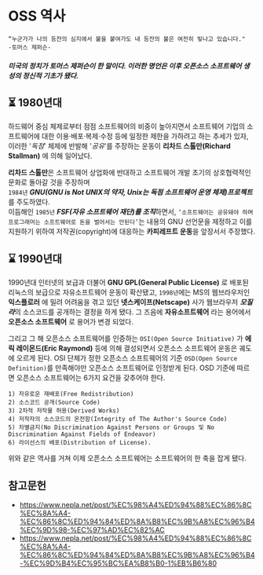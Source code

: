 # OSS 역사
```
“누군가가 나의 등잔의 심지에서 불을 붙여가도 내 등잔의 불은 여전히 빛나고 있습니다."
-토머스 제퍼슨-
```
##### 미국의 정치가 토머스 제퍼슨이 한 말이다. 이러한 명언은 이후 오픈소스 소프트웨어 생성의 정신적 기초가 됐다. 

## ⏳ 1980년대 

하드웨어 중심 체제로부터 점점 소프트웨어의 비중이 높아지면서 소프트웨어 기업의 
소프트웨어에 대한 이용·배포·복제·수정 등에 일정한 제한을 가하려고 하는 추세가 있자, 
이러한 '*독점*' 체제에 반발해 '*공유*'를 주장하는 운동이 **리차드 스톨만(Richard Stallman)** 에 의해 일어났다.  

**리차드 스톨만**은 소프트웨어 상업화에 반대하고 소프트웨어 개발 초기의 상호협력적인 문화로 돌아갈 것을 주장하며  
`1984년` ***GNU(GNU is Not UNIX의 약자, Unix는 독점 소프트웨어 운영 체제)프로젝트***를 주도하였다.  
이듬해인 `1985년` ***FSF(자유 소프트웨어 재단)를 조직***하면서, `‘소프트웨어는 공유돼야 하며 프로그래머는 소프트웨어로 돈을 벌어서는 안된다’`는 내용의 GNU 선언문을 제정하고 이를 지원하기 위하여 저작권(copyright)에 대응하는 **카피레프트 운동**을 앞장서서 주장했다.

  

## ⌛ 1990년대

1990년대 인터넷의 보급과 더불어 **GNU GPL(General Public License)** 로 배포된 리눅스의 보급으로 자유소프트웨어 운동이 확산됐고, `1998년`에는 MS의 웹브라우저인 
**익스플로러** 에 밀려 어려움을 겪고 있던 **넷스케이프(Netscape)** 사가 웹브라우저 ***모질라***의 소스코드를 공개하는 결정을 하게 됐다. 그 즈음에 **자유소프트웨어** 라는 용어에서 **오픈소스 소프트웨어** 로 용어가 변경 되었다.

그리고 그 해 오픈소스 소프트웨어를 인증하는 `OSI(Open Source Initiative)` 가 **에릭 레이몬드(Eric Raymond)** 등에 의해 결성되면서 오픈소스 소프트웨어 운동은 궤도에 오르게 된다.
OSI 단체가 정한 오픈소스 소프트웨어의 기준 `OSD(Open Source Definition)`를 만족해야만 오픈소스 소프트웨어로 인정받게 된다. OSD 기준에 따르면 오픈소스 소프트웨어는 6가지 요건을 갖추어야 한다.

```
1) 자유로운 재배포(Free Redistribution)
2) 소스코드 공개(Source Code) 
3) 2차적 저작물 허용(Derived Works) 
4) 저작자의 소스코드의 온전함(Integrity of The Author's Source Code) 
5) 차별금지(No Discrimination Against Persons or Groups 및 No Discrimination Against Fields of Endeavor) 
6) 라이선스의 배포(Distribution of License).
```

위와 같은 역사를 거쳐 이제 오픈소스 소프트웨어는 소프트웨어의 한 축을 잡게 됐다.

## 참고문헌
+ <https://www.nepla.net/post/%EC%98%A4%ED%94%88%EC%86%8C%EC%8A%A4-%EC%86%8C%ED%94%84%ED%8A%B8%EC%9B%A8%EC%96%B4%EC%9D%98-%EC%97%AD%EC%82%AC>
+ <https://www.nepla.net/post/%EC%98%A4%ED%94%88%EC%86%8C%EC%8A%A4-%EC%86%8C%ED%94%84%ED%8A%B8%EC%9B%A8%EC%96%B4-%EC%9D%B4%EC%95%BC%EA%B8%B0-1%EB%B6%80>
